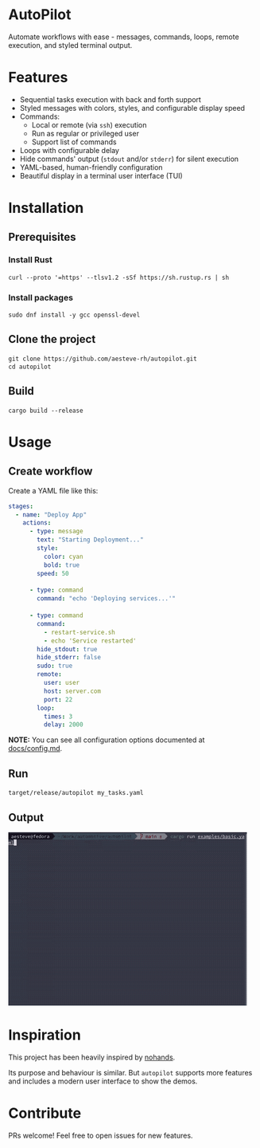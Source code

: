 <!--
SPDX-FileCopyrightText: 2025 Albert Esteve <aesteve@redhat.com>

SPDX-License-Identifier: GPL-3.0-or-later
-->

# AutoPilot

Automate workflows with ease - messages, commands, loops, remote execution,
and styled terminal output.

# Features
- Sequential tasks execution with back and forth support
- Styled messages with colors, styles, and configurable display speed
- Commands:
  - Local or remote (via `ssh`) execution
  - Run as regular or privileged user
  - Support list of commands
- Loops with configurable delay
- Hide commands' output (`stdout` and/or `stderr`) for silent execution
- YAML-based, human-friendly configuration
- Beautiful display in a terminal user interface (TUI)

# Installation

## Prerequisites

### Install Rust

```shell
curl --proto '=https' --tlsv1.2 -sSf https://sh.rustup.rs | sh
```

### Install packages
```shell
sudo dnf install -y gcc openssl-devel
```

## Clone the project
```shell
git clone https://github.com/aesteve-rh/autopilot.git
cd autopilot
```

## Build

```shell
cargo build --release
```

# Usage

## Create workflow

Create a YAML file like this:

```yaml
stages:
  - name: "Deploy App"
    actions:
      - type: message
        text: "Starting Deployment..."
        style:
          color: cyan
          bold: true
        speed: 50

      - type: command
        command: "echo 'Deploying services...'"

      - type: command
        command:
          - restart-service.sh
          - echo 'Service restarted'
        hide_stdout: true
        hide_stderr: false
        sudo: true
        remote:
          user: user
          host: server.com
          port: 22
        loop:
          times: 3
          delay: 2000
```

**NOTE:** You can see all configuration options documented at [docs/config.md](docs/config.md).

## Run

```console
target/release/autopilot my_tasks.yaml
```

## Output

![](demo.gif)

# Inspiration

This project has been heavily inspired by [nohands](https://github.com/nirs/nohands).

Its purpose and behaviour is similar. But `autopilot` supports more features and
includes a modern user interface to show the demos.

# Contribute

PRs welcome! Feel free to open issues for new features.
